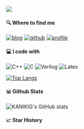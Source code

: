 <!--
**liuwenbo0/liuwenbo0** is a ✨ _special_ ✨ repository because its `README.md` (this file) appears on your GitHub profile.

Here are some ideas to get you started:

- 🔭 I’m currently working on ...
- 🌱 I’m currently learning ...
- 👯 I’m looking to collaborate on ...
- 🤔 I’m looking for help with ...
- 💬 Ask me about ...
- 📫 How to reach me: ...
- 😄 Pronouns: ...
- ⚡ Fun fact: ...
-->
<h1 align="left"> <a href="https://sunguoqi.com/"> <img src="https://readme-typing-svg.herokuapp.com/?lines=Hi there 👋, I'm webliu!&center=flase&size=25"> </a> </h1>
<!--[![Readme Card](https://github-readme-stats.vercel.app/api/pin/?username=liuwenbo0&repo=hust-os)](https://github.com/anuraghazra/github-readme-stats) -->

#### 🔍 Where to find me

[![blog](https://img.shields.io/badge/Blog-%23FF4088.svg?&style=for-the-badge&logo=hugo&logoColor=white)](https://www.cnblogs.com/webliu6)
[![github](https://img.shields.io/badge/liuwenbo0-12100E.svg?style=for-the-badge&logo=github&logoColor=white)](https://github.com/liuwenbo0/)
[![profile](https://komarev.com/ghpvc/?username=liuwenbo0&label=PROFILE+VIEWS&style=for-the-badge&color=brightgreen)](https://github.com/liuwenbo0)

#### 💻 I code with

![C++](https://img.shields.io/badge/C++-3670A0?style=for-the-badge&logo=cplusplusbuilder&logoColor=ffdd50)
![C](https://img.shields.io/badge/C++-darkorange?style=for-the-badge&logo=visualstudiocode&logoColor=white)
![Verilog](https://img.shields.io/badge/Verilog-black.svg?style=for-the-badge&logo=platformio&logoColor=white)
![Latex](https://img.shields.io/badge/Latex-green.svg?style=for-the-badge&logo=overleaf&logoColor=white)

[![Top Langs](https://github-readme-stats.vercel.app/api/top-langs/?username=liuwenbo0&layout=compact&theme=tokyonight&hide=SystemVerilog,Tcl)](https://github.com/anuraghazra/github-readme-stats)

#### 📊 Github Stats

![KANIKIG's GitHub stats](https://github-readme-stats.vercel.app/api?username=liuwenbo0&count_private=true&show_icons=true&theme=tokyonight)

#### 📈 Star History

<!--
[![Readme Card](https://github-readme-stats.vercel.app/api/pin/?username=liuwenbo0&repo=hust-os&theme=tokyonight)](https://github.com/KANIKIG/Multi-EasyGost)

[![Star History Chart](	https://starchart.cc/liuwenbo0/hust-os.svg)](https://github.com/liuwenbo0/hust-os)
-->
